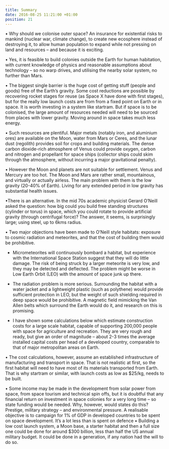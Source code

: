 ```yaml
---
title: Summary
date: 2016-08-25 11:21:00 +01:00
position: 21
---
```


• Why should we colonise outer space? An insurance for  existential risks to mankind (nuclear war, climate change), to create new ecosphere instead of destroying it, to allow human population to expand while not pressing on land and resources – and because it is exciting.

• Yes, it is feasible to build colonies outside the Earth for human habitation, with current knowledge of physics and reasonable assumptions about technology – so no warp drives, and utilising the nearby solar system, no further than Mars. 

• The biggest single barrier is the huge cost of getting stuff (people and goods) free of the Earth’s gravity. Some cost reductions are possible by recovering rocket stages for reuse (as Space X have done with first stages), but for the really low launch costs are from from a fixed point on Earth or in space. It is worth investing in a system like startram. But if space is to be colonised, the large amount of resources needed will need to be sourced from places with lower gravity. Moving around in space takes much less energy. 

• Such resources are plentiful. Major metals (notably iron, and aluminium ores) are available on the Moon, water from Mars or Ceres, and the lunar dust (regolith) provides soil for crops and building materials. The dense carbon dioxide-rich  atmosphere of Venus could provide oxygen, carbon and nitrogen and propellant for space ships (collector ships could skim through the atmosphere, without incurring a major gravitational penalty).
 
• However the Moon and planets are not suitable for settlement. Venus and Mercury are too hot. The Moon and Mars are rather small, mountainous, and virtually or actually airless. The main problem with them is the low gravity (20-40% of Earth). Living for any extended period in low gravity has substantial health issues. 

•There is an alternative. In the mid 70s academic physicist Gerard O’Neill asked the question: how big could you build free standing structures (cylinder or torus) in space, which you could rotate to provide artificial gravity (through centrifugal force)? The answer, it seems, is surprisingly large; using steel, up to 6kms radius.

• Two major objections have been made to O’Neill style habitats: exposure to cosmic radiation and meteorites, and that the cost of building them would be prohibitive.

* Micrometeorites will continuously bombard a habitat, but experience with the International Space Station suggest that they will do little damage. The risk of being struck by a larger meteorite is very low, and they may be detected and deflected. The problem might be worse in Low Earth Orbit (LEO) with the amount of space junk up there. 

* The radiation problem is more serious. Surrounding the habitat  with a water jacket and  a lightweight plastic (such as polythene) would provide sufficient protection in LEO, but the weight of such shielding required in deep space would be prohibitive. A magnetic field mimicking the Van Allen belts which surround the Earth would do it, and research on this is promising. 

* I have shown some calculations below which estimate construction costs for a large scale habitat, capable of supporting 200,000 people with space for agriculture and recreation. They are very rough and ready, but give an order of magnitude – about 2-3 times the average installed capital costs per head of a developed country, comparable to that of major metropolitan areas on Earth. 

• The cost calculations, however, assume an established infrastructure of manufacturing and transport in space. That is not realistic at first, so the first habitat will need to have most of its materials transported from Earth. That is why startram or similar, with launch costs as low as $25/kg, needs to be built. 

• Some income may be made in the development  from solar power from space, from space tourism and technical spin offs, but it is doubtful that any financial return on investment in space colonies for a very long time – so state funding would be needed. Why, however, would states do this? Prestige, military strategy – and environmental pressure. A realisable objective is to campaign for 1% of GDP in developed countries to be spent on space development. It’s a lot less than is spent on defence
• Building a low cost launch system, a Moon base, a starter habitat and then a full size one could be done for around $300 billion, less than half the US annual military budget. It could be done in a generation, if any nation had the will to do so. 
